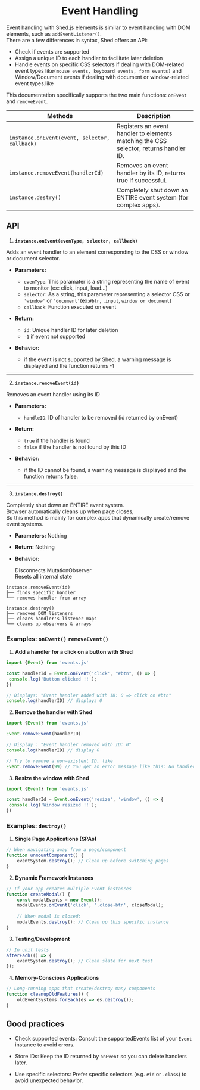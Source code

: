 <h1 align="center">Event Handling</h1>

Event handling with Shed.js elements is similar to event handling with DOM elements, such as `addEventListener()`.  
There are a few differences in syntax, Shed offers an APi:  

* Check if events are supported
* Assign a unique ID to each handler to facilitate later deletion
* Handle events on specific CSS selectors if dealing with DOM-related event types like`(mouse events, keyboard events, form events)` and Window/Document events if dealing with document or window-related event types.like 

This documentation specifically supports the two main functions: `onEvent` and `removeEvent`.

| Methods                                       | Description                                                                             |
|-----------------------------------------------|-----------------------------------------------------------------------------------------|
| `instance.onEvent(event, selector, callback)` | Registers an event handler to elements matching the CSS selector, returns handler ID.   |
| `instance.removeEvent(handlerId)`             | Removes an event handler by its ID, returns true if successful.                         |
| `instance.destry()`                           | Completely shut down an ENTIRE event system (for complex apps).                         |

## API

1. **`instance.onEvent(evenType, selector, callback)`**

Adds an event handler to an element corresponding to the CSS or window or document selector.

- **Parameters:**
  * `evenType`: This paramater is a string representing the name of event to monitor (ex: click, input, load...)
  * `selector`: As a string, this parameter representing a selector CSS or `'window'` or `'document'`(ex:`#btn`, `.input`, `window or document`)
  * `callback`: Function executed on event

- **Return:**
  * `id`: Unique handler ID for later deletion  
  * `-1` if event not supported

- **Behavior:**
  * if the event is not supported by Shed, a warning message is displayed and the function returns 
    -1

----

2. **`instance.removeEvent(id)`**

Removes an event handler using its ID

- **Parameters:**
  * `handleID`: ID of handler to be removed (id returned by onEvent)

- **Return:**
  * `true` if the handler is found
  * `false` if the handler is not found by this ID

- **Behavior:**
  * if the ID cannot be found, a warning message is displayed
    and the function returns false.

----

3. **`instance.destroy()`**

Completely shut down an ENTIRE event system.  
Browser automatically cleans up when page closes,  
So this method is mainly for complex apps that dynamically create/remove event systems.  

- **Parameters:** Nothing

- **Return:** Nothing

- **Behavior:**

  Disconnects MutationObserver  
  Resets all internal state  

```
instance.removeEvent(id)
├── finds specific handler
└── removes handler from array

instance.destroy() 
├── removes DOM listeners
├── clears handler's listener maps
└── cleans up observers & arrays
```

### Examples: `onEvent()` `removeEvent()`

1. **Add a handler for a click on a button with Shed**

```js
import {Event} from 'events.js'

const handlerId = Event.onEvent('click', "#btn", () => {
 console.log('Button clicked !!');
})

// Displays: "Event handler added with ID: 0 => click on #btn"
console.log(handlerID) // displays 0
```

2. **Remove the handler with Shed**

```js
import {Event} from 'events.js'

Event.removeEvent(handlerID)

// Display : "Event handler removed with ID: 0"
console.log(handlerID) // display 0

// Try to remove a non-existent ID, like
Event.removeEvent(99) // You get an error message like this: No handler with this ID: 99
```

3. **Resize the window with Shed**

```js
import {Event} from 'events.js'

const handlerId = Event.onEvent('resize', 'window', () => {
 console.log('Window resized !!');
})
```

### Examples: `destroy()`

1. **Single Page Applications (SPAs)**

```js
// When navigating away from a page/component
function unmountComponent() {
    eventSystem.destroy(); // Clean up before switching pages
}
```

2. **Dynamic Framework Instances**

```js
// If your app creates multiple Event instances
function createModal() {
    const modalEvents = new Event();
    modalEvents.onEvent('click', '.close-btn', closeModal);
    
    // When modal is closed:
    modalEvents.destroy(); // Clean up this specific instance
}
```

3. **Testing/Development**

```js
// In unit tests
afterEach(() => {
    eventSystem.destroy(); // Clean slate for next test
});
```

4. **Memory-Conscious Applications**

```js
// Long-running apps that create/destroy many components
function cleanupOldFeatures() {
    oldEventSystems.forEach(es => es.destroy());
}
```

## Good practices

* Check supported events: Consult the supportedEvents list of your `Event` instance to avoid errors.

* Store IDs: Keep the ID returned by `onEvent` so you can delete handlers later.

* Use specific selectors: Prefer specific selectors (e.g. `#id` or `.class`) to avoid unexpected behavior.
